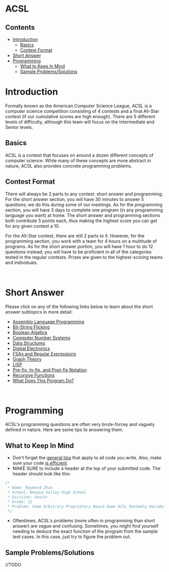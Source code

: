 # ACSL

## Contents
- [Introduction](#introduction)
  - [Basics](#basics)
  - [Contest Format](#contestformat)
- [Short Answer](#short-answer)
- [Programming](#programming)
  - [What to Keep In Mind](#whattokeepinmind)
  - [Sample Problems/Solutions](#sampleproblemssolutions)
  
# Introduction

Formally known as the American Computer Science League, ACSL is a computer science competition consisting of 4 contests and a final All-Star contest (if our cumulative scores are high enough). 
There are 5 different levels of difficulty, although this team will focus on the Intermediate and Senior levels.

## Basics

ACSL is a contest that focuses on around a dozen different concepts of computer science. 
While many of these concepts are more abstract in nature, ACSL also provides concrete programming problems.

## Contest Format

There will always be 2 parts to any contest: short answer and programming. For the short answer section, 
you will have 30 minutes to answer 5 questions; we do this during some of our meetings. As for the programming section, you will have 3 days to complete one program (in any programming language you want) at home. The short answer and programming sections both contribute 5 points each, thus making the highest score you can get for any given contest a 10.

For the All-Star contest, there are still 2 parts to it. However, for the programming section, you work with a team for 4 hours on a multitude of programs. As for the short answer portion, you will have 1 hour to do 12 questions instead; you will have to be proficient in all of the categories tested in the regular contests. Prizes are given to the highest-scoring teams and individuals.

<br>

# Short Answer

Please click on any of the following links below to learn about the short answer subtopics in more detail:
  
- [Assembly Language Programming](/resources/acsl/assembly)
- [Bit-String Flicking](/resources/acsl/bitstringflicking)
- [Boolean Algebra](/resources/acsl/booleanalgebra)
- [Computer Number Systems](/resources/acsl/numbersystems)
- [Data Structures](/resources/acsl/datastructures)
- [Digital Electronics](/resources/acsl/digitalelectronics)
- [FSAs and Regular Expressions](/resources/acsl/regex)
- [Graph Theory](/resources/acsl/graphtheory)
- [LISP](/resources/acsl/lisp)
- [Pre-fix, In-fix, and Post-fix Notation](/resources/acsl/notation)
- [Recursive Functions](/resources/acsl/recursion)
- [What Does This Program Do?](/resources/acsl/wdtpd)

<br>

# Programming

ACSL's programming questions are often very brute-forcey and vaguely defined in nature. Here are some tips
to answering them.

## What to Keep In Mind

- Don't forget the [general tips](/resources/tips) that apply to all code you write. Also, make sure your code [is efficient](/resources/efficiency).
- MAKE SURE to include a header at the top of your submitted code. The header should look like this:
```java
/*
 * Name: Raymond Zhao
 * School: Neuqua Valley High School
 * Division: Senior
 * Grade: 12
 * Problem: Some Arbitrary Proprietary Board Game ACSL Randomly Decided To Come Up With
 */
```
- Oftentimes, ACSL's problems (more often in programming than short answer) are vague and confusing. Sometimes, you might find yourself
needing to deduce the exact function of the program from the sample test cases. In this case, just try to figure the problem out.

## Sample Problems/Solutions

//TODO
